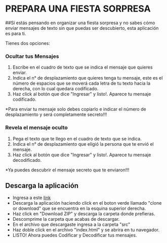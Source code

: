 # PREPARA UNA FIESTA SORPRESA

##Sí estás pensando en organizar una fiesta sorpresa y no sabes cómo enviar mensajes de texto sin que puedas ser descubierto, esta aplicación es para ti.

Tienes dos opciones:

### Ocultar tus Mensajes
1) Escribe en el cuadro de texto que se indica el mensaje que quieres enviar.
2) Indica el n° de desplazamiento que quieres tenga tu mensaje, este es el número de espacios que se moverá cada letra de tu texto hacia la derecha, con lo cual quedara codificado.
3) Haz click al botón que dice "Ingresar" y listo!. Aparece tu mensaje codificado.

*Para enviar tu mensaje solo debes copiarlo e indicar el número de desplazamiento y será completamente secreto!!!

### Revela el mensaje oculto
1) Pega el texto que te llego en el cuadro de texto que se indica.
2) Indica el n° de desplazamiento que eligió la persona que te envió el mensaje.
3) Haz click al botón que dice "Ingresar" y listo!. Aparece tu mensaje decodificado.

*Ya puedes descubrir el mensaje secreto que te enviaron!!!

## Descarga la aplicación
* Ingresa a este [link](https://github.com/VanessaAzocar/scl-2018-05-bc-core-am.git)
* Descarga la aplicación haciendo click en el boton verde llamado "clone or download" que se encuentra en la esquina superior derecha.
* Haz click en "Download ZIP" y descarga la carpeta donde prefieras.
* Descomprime la carpeta que acabas de descargar.
* En el archivo que descargaste ingresa a la carpeta "src"
* Haz doble click en el archivo "index.html" y se abrira en tu navegador.
* LISTO! Ahora puedes Codificar y Decodificar tus mensajes. 





